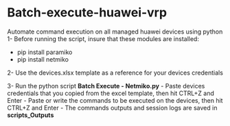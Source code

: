 # Batch-execute-huawei-vrp
Automate command execution on all managed huawei devices using python
1- Before running the script, insure that these modules are installed:
   - pip install paramiko
   - pip install netmiko

2- Use the devices.xlsx template as a reference for your devices credentials

3- Run the python script **Batch Execute - Netmiko.py**
    - Paste devices credentials that you copied from the excel template, then hit CTRL+Z and Enter
    - Paste or write the commands to be executed on the devices, then hit CTRL+Z and Enter
    - The commands outputs and session logs are saved in **scripts_Outputs**
